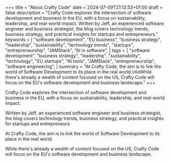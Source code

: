 +++
title = "About Crafty Code"
date = 2024-07-09T21:12:53+01:00
draft = false
description = "Crafty Code explores the intersection of software development and business in the EU, with a focus on sustainability, leadership, and real-world impact. Written by Jeff, an experienced software engineer and business strategist, the blog covers technology trends, business strategy, and practical insights for startups and entrepreneurs."
keywords = [
    "software development",
    "EU business",
    "business strategy",
    "leadership",
    "sustainability",
    "technology trends",
    "startups",
    "entrepreneurship",
    "JAMStack",
    "AI in software",
]
tags = [
    "software development",
    "business strategy",
    "leadership",
    "sustainability",
    "technology",
    "EU startups",
    "AI tools",
    "JAMStack",
    "entrepreneurship",
    "software engineering",
]
summary = "At Crafty Code, the aim is to link the world of Software Development to its place in the real world.\n\nWhile there's already a wealth of content focused on the US, Crafty Code will focus on the EU's software development and business landscape."
+++

Crafty Code explores the intersection of software development and business in the EU, with a focus on sustainability, leadership, and real-world impact.

Written by Jeff, an experienced software engineer and business strategist, the blog covers technology trends, business strategy, and practical insights for startups and entrepreneurs.

At Crafty Code, the aim is to link the world of Software Development to its place in the real world.

While there's already a wealth of content focused on the US, Crafty Code will focus on the EU's software development and business landscape.

